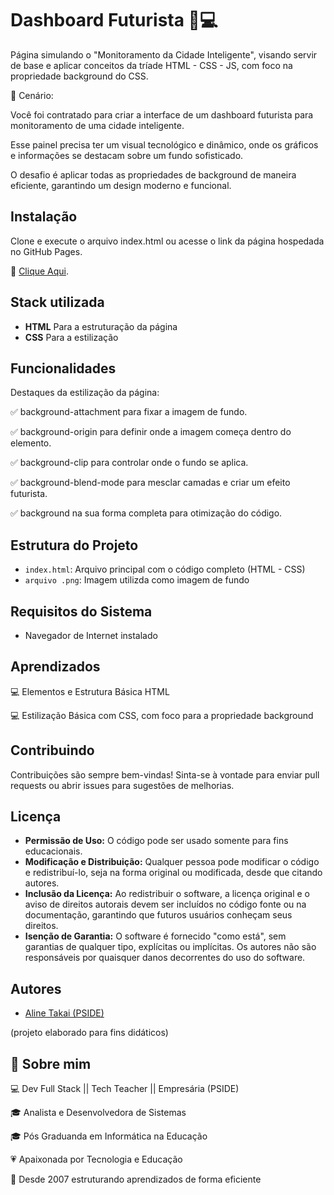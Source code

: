 
# Dashboard Futurista 🚀💻

Página simulando o "Monitoramento da Cidade Inteligente", visando servir de base e aplicar conceitos da tríade HTML - CSS - JS, com foco na propriedade background do CSS.

📜 Cenário:

Você foi contratado para criar a interface de um dashboard futurista para monitoramento de uma cidade inteligente. 

Esse painel precisa ter um visual tecnológico e dinâmico, onde os gráficos e informações se destacam sobre um fundo sofisticado.

O desafio é aplicar todas as propriedades de background de maneira eficiente, garantindo um design moderno e funcional.













## Instalação

Clone e execute o arquivo index.html ou acesse o link da página hospedada no GitHub Pages.

🔗 [Clique Aqui](https://alinetakai.github.io/dashboard-futurista/).

    
## Stack utilizada

- **HTML** Para a estruturação da página
- **CSS** Para a estilização



## Funcionalidades

Destaques da estilização da página:

✅ background-attachment para fixar a imagem de fundo.

✅ background-origin para definir onde a imagem começa dentro do elemento.

✅ background-clip para controlar onde o fundo se aplica.

✅ background-blend-mode para mesclar camadas e criar um efeito futurista.

✅ background na sua forma completa para otimização do código.
## Estrutura do Projeto

- ``index.html``: Arquivo principal com o código completo (HTML - CSS)
- ``arquivo .png``: Imagem utilizda como imagem de fundo

## Requisitos do Sistema

- Navegador de Internet instalado
## Aprendizados

💻 Elementos e Estrutura Básica HTML

💻 Estilização Básica com CSS, com foco para a propriedade background



## Contribuindo

Contribuições são sempre bem-vindas! Sinta-se à vontade para enviar pull requests ou abrir issues para sugestões de melhorias.


## Licença

- **Permissão de Uso:** O código pode ser usado somente para fins educacionais.
- **Modificação e Distribuição:** Qualquer pessoa pode modificar o código e redistribuí-lo, seja na forma original ou modificada, desde que citando autores.
- **Inclusão da Licença:** Ao redistribuir o software, a licença original e o aviso de direitos autorais devem ser incluídos no código fonte ou na documentação, garantindo que futuros usuários conheçam seus direitos.
- **Isenção de Garantia:** O software é fornecido "como está", sem garantias de qualquer tipo, explícitas ou implícitas. Os autores não são responsáveis por quaisquer danos decorrentes do uso do software.

## Autores

- [Aline Takai (PSIDE)](https://github.com/alinetakai)

(projeto elaborado para fins didáticos)


## 🚀 Sobre mim

💻 Dev Full Stack || Tech Teacher || Empresária (PSIDE)

🎓 Analista e Desenvolvedora de Sistemas

🎓 Pós Graduanda em Informática na Educação

💗 Apaixonada por Tecnologia e Educação

🚀 Desde 2007 estruturando aprendizados de forma eficiente

